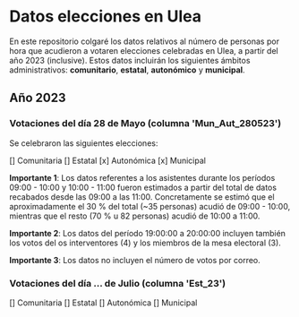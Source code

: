 # Datos elecciones en Ulea

En este repositorio colgaré los datos relativos al número de personas por hora que acudieron a votaren elecciones celebradas en Ulea, a partir del año 2023 (inclusive). Estos datos incluirán los siguientes ámbitos administrativos: **comunitario**, **estatal**, **autonómico** y **municipal**.

## Año 2023

### Votaciones del día 28 de Mayo (columna 'Mun_Aut_280523')

Se celebraron las siguientes elecciones:

[] Comunitaria
[] Estatal
[x] Autonómica
[x] Municipal

**Importante 1**: Los datos referentes a los asistentes durante los períodos 09:00 - 10:00 y 10:00 - 11:00 fueron estimados a partir del total de datos recabados desde las 09:00 a las 11:00. Concretamente se estimó que el aproximadamente el 30 % del total (~35 personas) acudió de 09:00 - 10:00, mientras que el resto (70 % u 82 personas) acudió de 10:00 a 11:00.

**Importante 2**: Los datos del período 19:00:00 a 20:00:00 incluyen también los votos del os interventores (4) y los miembros de la mesa electoral (3).

**Importante 3**: Los datos no incluyen el número de votos por correo.

### Votaciones del día ... de Julio (columna 'Est_23')

[] Comunitaria
[] Estatal
[] Autonómica
[] Municipal
